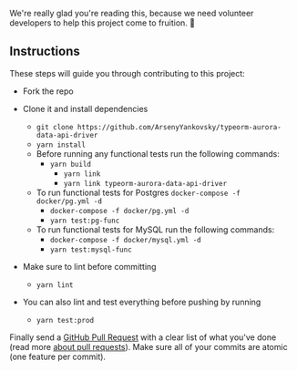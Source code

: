 We're really glad you're reading this, because we need volunteer developers to help this project come to fruition. 👏

## Instructions

These steps will guide you through contributing to this project:

- Fork the repo
- Clone it and install dependencies

	-	`git clone https://github.com/ArsenyYankovsky/typeorm-aurora-data-api-driver`
	- `yarn install`
	- Before running any functional tests run the following commands:
	  - `yarn build`
		- `yarn link`
		- `yarn link typeorm-aurora-data-api-driver`
	- To run functional tests for Postgres `docker-compose -f docker/pg.yml -d`
		- `docker-compose -f docker/pg.yml -d`
		- `yarn test:pg-func`
	- To run functional tests for MySQL run the following commands:
		- `docker-compose -f docker/mysql.yml -d`
		- `yarn test:mysql-func`

- Make sure to lint before committing
  - `yarn lint`

- You can also lint and test everything before pushing by running
	- `yarn test:prod`

Finally send a [GitHub Pull Request](https://github.com/ArsenyYankovsky/typeorm-aurora-data-api-driver/compare?expand=1) with a clear list of what you've done (read more [about pull requests](https://help.github.com/articles/about-pull-requests/)). Make sure all of your commits are atomic (one feature per commit).
